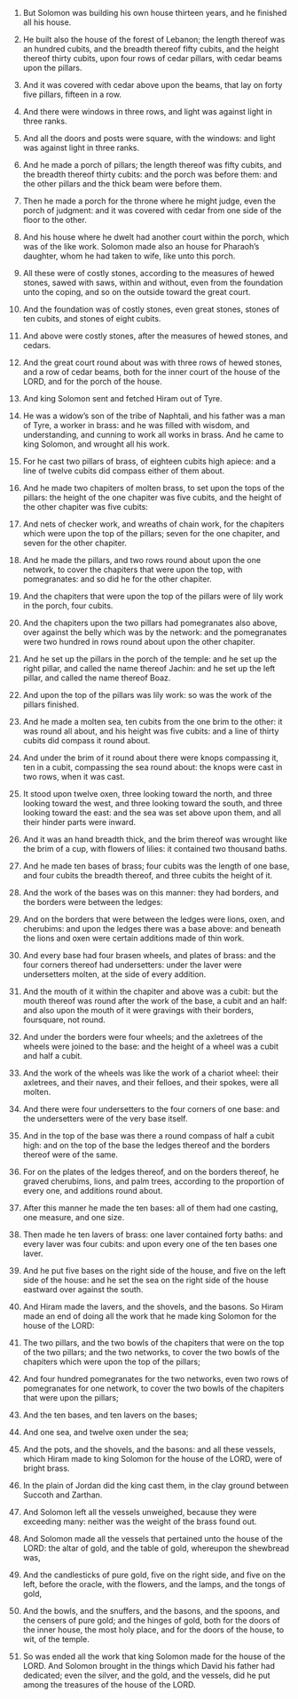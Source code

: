 1. But Solomon was building his own house thirteen years, and he
finished all his house.

2. He built also the house of the forest of Lebanon; the length
thereof was an hundred cubits, and the breadth thereof fifty cubits,
and the height thereof thirty cubits, upon four rows of cedar pillars,
with cedar beams upon the pillars.

3. And it was covered with cedar above upon the beams, that lay on
forty five pillars, fifteen in a row.

4. And there were windows in three rows, and light was against light
in three ranks.

5. And all the doors and posts were square, with the windows: and
light was against light in three ranks.

6. And he made a porch of pillars; the length thereof was fifty
cubits, and the breadth thereof thirty cubits: and the porch was
before them: and the other pillars and the thick beam were before
them.

7. Then he made a porch for the throne where he might judge, even the
porch of judgment: and it was covered with cedar from one side of the
floor to the other.

8. And his house where he dwelt had another court within the porch,
which was of the like work. Solomon made also an house for Pharaoh’s
daughter, whom he had taken to wife, like unto this porch.

9. All these were of costly stones, according to the measures of
hewed stones, sawed with saws, within and without, even from the
foundation unto the coping, and so on the outside toward the great
court.

10. And the foundation was of costly stones, even great stones,
stones of ten cubits, and stones of eight cubits.

11. And above were costly stones, after the measures of hewed stones,
and cedars.

12. And the great court round about was with three rows of hewed
stones, and a row of cedar beams, both for the inner court of the
house of the LORD, and for the porch of the house.

13. And king Solomon sent and fetched Hiram out of Tyre.

14. He was a widow’s son of the tribe of Naphtali, and his father was
a man of Tyre, a worker in brass: and he was filled with wisdom, and
understanding, and cunning to work all works in brass. And he came to
king Solomon, and wrought all his work.

15. For he cast two pillars of brass, of eighteen cubits high apiece:
and a line of twelve cubits did compass either of them about.

16. And he made two chapiters of molten brass, to set upon the tops
of the pillars: the height of the one chapiter was five cubits, and
the height of the other chapiter was five cubits:

17. And nets of
checker work, and wreaths of chain work, for the chapiters which were
upon the top of the pillars; seven for the one chapiter, and seven for
the other chapiter.

18. And he made the pillars, and two rows round about upon the one
network, to cover the chapiters that were upon the top, with
pomegranates: and so did he for the other chapiter.

19. And the chapiters that were upon the top of the pillars were of
lily work in the porch, four cubits.

20. And the chapiters upon the two pillars had pomegranates also
above, over against the belly which was by the network: and the
pomegranates were two hundred in rows round about upon the other
chapiter.

21. And he set up the pillars in the porch of the temple: and he set
up the right pillar, and called the name thereof Jachin: and he set up
the left pillar, and called the name thereof Boaz.

22. And upon the top of the pillars was lily work: so was the work of
the pillars finished.

23. And he made a molten sea, ten cubits from the one brim to the
other: it was round all about, and his height was five cubits: and a
line of thirty cubits did compass it round about.

24. And under the brim of it round about there were knops compassing
it, ten in a cubit, compassing the sea round about: the knops were
cast in two rows, when it was cast.

25. It stood upon twelve oxen, three looking toward the north, and
three looking toward the west, and three looking toward the south, and
three looking toward the east: and the sea was set above upon them,
and all their hinder parts were inward.

26. And it was an hand breadth thick, and the brim thereof was
wrought like the brim of a cup, with flowers of lilies: it contained
two thousand baths.

27. And he made ten bases of brass; four cubits was the length of one
base, and four cubits the breadth thereof, and three cubits the height
of it.

28. And the work of the bases was on this manner: they had borders,
and the borders were between the ledges:

29. And on the borders that
were between the ledges were lions, oxen, and cherubims: and upon the
ledges there was a base above: and beneath the lions and oxen were
certain additions made of thin work.

30. And every base had four brasen wheels, and plates of brass: and
the four corners thereof had undersetters: under the laver were
undersetters molten, at the side of every addition.

31. And the mouth of it within the chapiter and above was a cubit:
but the mouth thereof was round after the work of the base, a cubit
and an half: and also upon the mouth of it were gravings with their
borders, foursquare, not round.

32. And under the borders were four wheels; and the axletrees of the
wheels were joined to the base: and the height of a wheel was a cubit
and half a cubit.

33. And the work of the wheels was like the work of a chariot wheel:
their axletrees, and their naves, and their felloes, and their spokes,
were all molten.

34. And there were four undersetters to the four corners of one base:
and the undersetters were of the very base itself.

35. And in the top of the base was there a round compass of half a
cubit high: and on the top of the base the ledges thereof and the
borders thereof were of the same.

36. For on the plates of the ledges thereof, and on the borders
thereof, he graved cherubims, lions, and palm trees, according to the
proportion of every one, and additions round about.

37. After this manner he made the ten bases: all of them had one
casting, one measure, and one size.

38. Then made he ten lavers of brass: one laver contained forty
baths: and every laver was four cubits: and upon every one of the ten
bases one laver.

39. And he put five bases on the right side of the house, and five on
the left side of the house: and he set the sea on the right side of
the house eastward over against the south.

40. And Hiram made the lavers, and the shovels, and the basons. So
Hiram made an end of doing all the work that he made king Solomon for
the house of the LORD:

41. The two pillars, and the two bowls of the
chapiters that were on the top of the two pillars; and the two
networks, to cover the two bowls of the chapiters which were upon the
top of the pillars;

42. And four hundred pomegranates for the two
networks, even two rows of pomegranates for one network, to cover the
two bowls of the chapiters that were upon the pillars;

43. And the
ten bases, and ten lavers on the bases;

44. And one sea, and twelve
oxen under the sea;

45. And the pots, and the shovels, and the
basons: and all these vessels, which Hiram made to king Solomon for
the house of the LORD, were of bright brass.

46. In the plain of Jordan did the king cast them, in the clay ground
between Succoth and Zarthan.

47. And Solomon left all the vessels unweighed, because they were
exceeding many: neither was the weight of the brass found out.

48. And Solomon made all the vessels that pertained unto the house of
the LORD: the altar of gold, and the table of gold, whereupon the
shewbread was,

49. And the candlesticks of pure gold, five on the
right side, and five on the left, before the oracle, with the flowers,
and the lamps, and the tongs of gold,

50. And the bowls, and the
snuffers, and the basons, and the spoons, and the censers of pure
gold; and the hinges of gold, both for the doors of the inner house,
the most holy place, and for the doors of the house, to wit, of the
temple.

51. So was ended all the work that king Solomon made for the house of
the LORD. And Solomon brought in the things which David his father had
dedicated; even the silver, and the gold, and the vessels, did he put
among the treasures of the house of the LORD.